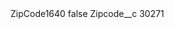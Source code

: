 <?xml version="1.0" encoding="UTF-8"?>
<CustomMetadata xmlns="http://soap.sforce.com/2006/04/metadata" xmlns:xsi="http://www.w3.org/2001/XMLSchema-instance" xmlns:xsd="http://www.w3.org/2001/XMLSchema">
    <label>ZipCode1640</label>
    <protected>false</protected>
    <values>
        <field>Zipcode__c</field>
        <value xsi:type="xsd:string">30271</value>
    </values>
</CustomMetadata>
